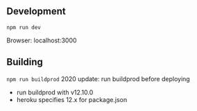 ## Development 
```npm run dev```

Browser: localhost:3000

## Building
```npm run buildprod```
2020 update: run buildprod before deploying
- run buildprod with v12.10.0
- heroku specifies 12.x for package.json

